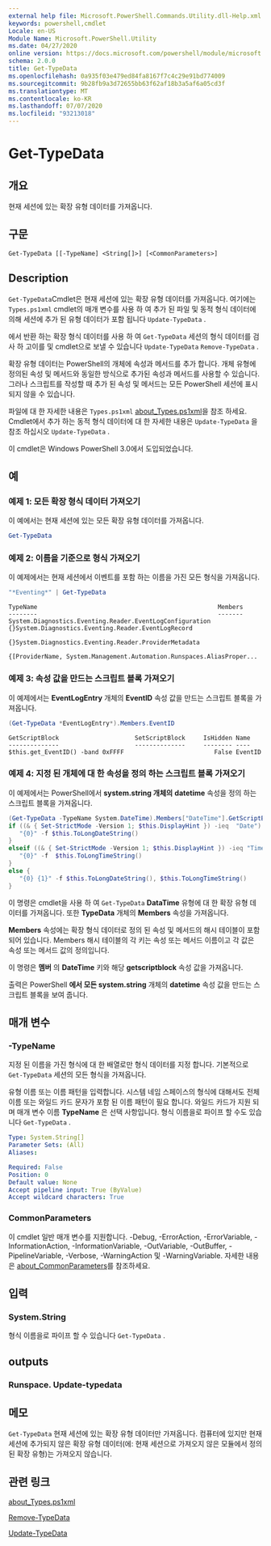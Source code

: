 ```yaml
---
external help file: Microsoft.PowerShell.Commands.Utility.dll-Help.xml
keywords: powershell,cmdlet
Locale: en-US
Module Name: Microsoft.PowerShell.Utility
ms.date: 04/27/2020
online version: https://docs.microsoft.com/powershell/module/microsoft.powershell.utility/get-typedata?view=powershell-7.1&WT.mc_id=ps-gethelp
schema: 2.0.0
title: Get-TypeData
ms.openlocfilehash: 0a935f03e479ed84fa8167f7c4c29e91bd774009
ms.sourcegitcommit: 9b28fb9a3d72655bb63f62af18b3a5af6a05cd3f
ms.translationtype: MT
ms.contentlocale: ko-KR
ms.lasthandoff: 07/07/2020
ms.locfileid: "93213018"
---
```

# Get-TypeData

## 개요
현재 세션에 있는 확장 유형 데이터를 가져옵니다.

## 구문

```
Get-TypeData [[-TypeName] <String[]>] [<CommonParameters>]
```

## Description

`Get-TypeData`Cmdlet은 현재 세션에 있는 확장 유형 데이터를 가져옵니다. 여기에는 `Types.ps1xml` cmdlet의 매개 변수를 사용 하 여 추가 된 파일 및 동적 형식 데이터에 의해 세션에 추가 된 유형 데이터가 포함 됩니다 `Update-TypeData` .

에서 반환 하는 확장 형식 데이터를 사용 하 여 `Get-TypeData` 세션의 형식 데이터를 검사 하 고이를 및 cmdlet으로 보낼 수 있습니다 `Update-TypeData` `Remove-TypeData` .

확장 유형 데이터는 PowerShell의 개체에 속성과 메서드를 추가 합니다. 개체 유형에 정의된 속성 및 메서드와 동일한 방식으로 추가된 속성과 메서드를 사용할 수 있습니다. 그러나 스크립트를 작성할 때 추가 된 속성 및 메서드는 모든 PowerShell 세션에 표시 되지 않을 수 있습니다.

파일에 대 한 자세한 내용은 `Types.ps1xml` [about_Types.ps1xml](../Microsoft.PowerShell.Core/About/about_Types.ps1xml.md)을 참조 하세요. Cmdlet에서 추가 하는 동적 형식 데이터에 대 한 자세한 내용은 `Update-TypeData` 을 참조 하십시오 `Update-TypeData` .

이 cmdlet은 Windows PowerShell 3.0에서 도입되었습니다.

## 예

### 예제 1: 모든 확장 형식 데이터 가져오기

이 예에서는 현재 세션에 있는 모든 확장 유형 데이터를 가져옵니다.

 ```powershell
Get-TypeData
```

### 예제 2: 이름을 기준으로 형식 가져오기

이 예제에서는 현재 세션에서 이벤트를 포함 하는 이름을 가진 모든 형식을 가져옵니다.

 ```powershell
"*Eventing*" | Get-TypeData
```

```Output
TypeName                                                  Members
--------                                                  -------
System.Diagnostics.Eventing.Reader.EventLogConfiguration  {}System.Diagnostics.Eventing.Reader.EventLogRecord
                                                          {}System.Diagnostics.Eventing.Reader.ProviderMetadata
                                                          {[ProviderName, System.Management.Automation.Runspaces.AliasProper...
```

### 예제 3: 속성 값을 만드는 스크립트 블록 가져오기

이 예제에서는 **EventLogEntry** 개체의 **EventID** 속성 값을 만드는 스크립트 블록을 가져옵니다.

 ```powershell
(Get-TypeData *EventLogEntry*).Members.EventID
```

```Output
GetScriptBlock                     SetScriptBlock     IsHidden Name
--------------                     --------------     -------- ----
$this.get_EventID() -band 0xFFFF                         False EventID
```

### 예제 4: 지정 된 개체에 대 한 속성을 정의 하는 스크립트 블록 가져오기

이 예제에서는 PowerShell에서 **system.string 개체의** **datetime** 속성을 정의 하는 스크립트 블록을 가져옵니다.

 ```powershell
(Get-TypeData -TypeName System.DateTime).Members["DateTime"].GetScriptBlock
if ((& { Set-StrictMode -Version 1; $this.DisplayHint }) -ieq  "Date") {
    "{0}" -f $this.ToLongDateString()
}
elseif ((& { Set-StrictMode -Version 1; $this.DisplayHint }) -ieq "Time") {
    "{0}" -f  $this.ToLongTimeString()
}
else {
    "{0} {1}" -f $this.ToLongDateString(), $this.ToLongTimeString()
}
```

이 명령은 cmdlet을 사용 하 여 `Get-TypeData` **DataTime** 유형에 대 한 확장 유형 데이터를 가져옵니다. 또한 **TypeData** 개체의 **Members** 속성을 가져옵니다.

**Members** 속성에는 확장 형식 데이터로 정의 된 속성 및 메서드의 해시 테이블이 포함 되어 있습니다. Members 해시 테이블의 각 키는 속성 또는 메서드 이름이고 각 값은 속성 또는 메서드 값의 정의입니다.

이 명령은 **멤버** 의 **DateTime** 키와 해당 **getscriptblock** 속성 값을 가져옵니다.

출력은 PowerShell **에서 모든 system.string** 개체의 **datetime** 속성 값을 만드는 스크립트 블록을 보여 줍니다.

## 매개 변수

### -TypeName

지정 된 이름을 가진 형식에 대 한 배열로만 형식 데이터를 지정 합니다. 기본적으로 `Get-TypeData` 세션의 모든 형식을 가져옵니다.

유형 이름 또는 이름 패턴을 입력합니다. 시스템 네임 스페이스의 형식에 대해서도 전체 이름 또는 와일드 카드 문자가 포함 된 이름 패턴이 필요 합니다. 와일드 카드가 지원 되며 매개 변수 이름 **TypeName** 은 선택 사항입니다. 형식 이름을로 파이프 할 수도 있습니다 `Get-TypeData` .

```yaml
Type: System.String[]
Parameter Sets: (All)
Aliases:

Required: False
Position: 0
Default value: None
Accept pipeline input: True (ByValue)
Accept wildcard characters: True
```

### CommonParameters

이 cmdlet 일반 매개 변수를 지원합니다. -Debug, -ErrorAction, -ErrorVariable, -InformationAction, -InformationVariable, -OutVariable, -OutBuffer, -PipelineVariable, -Verbose, -WarningAction 및 -WarningVariable. 자세한 내용은 [about_CommonParameters](https://go.microsoft.com/fwlink/?LinkID=113216)를 참조하세요.

## 입력

### System.String

형식 이름을로 파이프 할 수 있습니다 `Get-TypeData` .

## outputs

### Runspace. Update-typedata

## 메모

`Get-TypeData` 현재 세션에 있는 확장 유형 데이터만 가져옵니다. 컴퓨터에 있지만 현재 세션에 추가되지 않은 확장 유형 데이터(에: 현재 세션으로 가져오지 않은 모듈에서 정의된 확장 유형)는 가져오지 않습니다.

## 관련 링크

[about_Types.ps1xml](../Microsoft.PowerShell.Core/About/about_Types.ps1xml.md)

[Remove-TypeData](Remove-TypeData.md)

[Update-TypeData](Update-TypeData.md)

